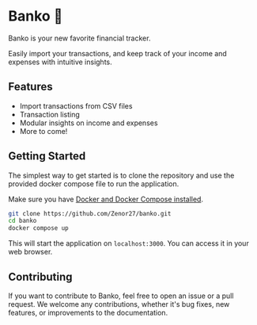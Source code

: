 # Banko 🤑

Banko is your new favorite financial tracker.

Easily import your transactions, and keep track of your income and expenses with intuitive insights.

## Features

- Import transactions from CSV files
- Transaction listing
- Modular insights on income and expenses
- More to come!

## Getting Started

The simplest way to get started is to clone the repository and use the provided docker compose file to run the application.

Make sure you have [Docker and Docker Compose installed](https://docs.docker.com/get-started/get-docker/).

```bash
git clone https://github.com/Zenor27/banko.git
cd banko
docker compose up
```

This will start the application on `localhost:3000`. You can access it in your web browser.

## Contributing

If you want to contribute to Banko, feel free to open an issue or a pull request. We welcome any contributions, whether it's bug fixes, new features, or improvements to the documentation.
